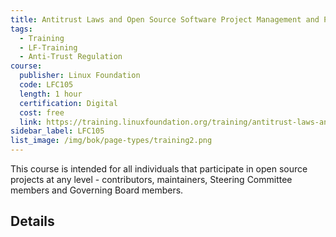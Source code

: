 ```yaml
---
title: Antitrust Laws and Open Source Software Project Management and Participation
tags: 
  - Training
  - LF-Training
  - Anti-Trust Regulation
course:
  publisher: Linux Foundation
  code: LFC105
  length: 1 hour
  certification: Digital
  cost: free
  link: https://training.linuxfoundation.org/training/antitrust-laws-and-open-source-software-project-management-and-participation-lfc105/
sidebar_label: LFC105
list_image: /img/bok/page-types/training2.png
---
```


This course is intended for all individuals that participate in open source projects at any level - contributors, maintainers, Steering Committee members and Governing Board members.

## Details

<CourseDetails course={frontMatter.course}/>
